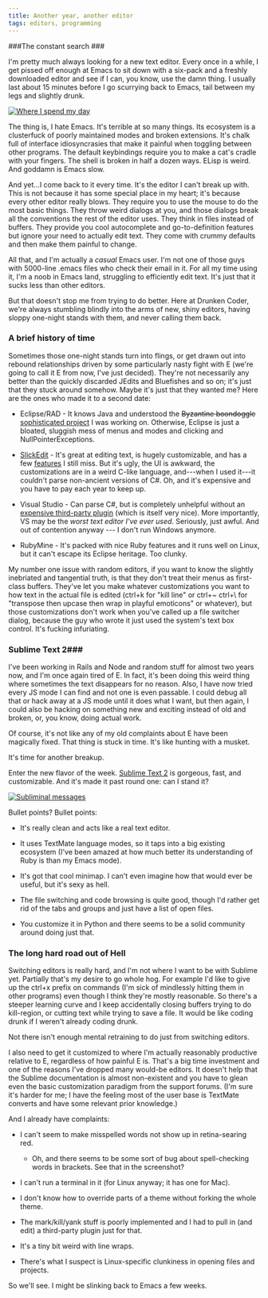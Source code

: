 ```yaml
---
title: Another year, another editor
tags: editors, programming
---
```


###The constant search ###

I'm pretty much always looking for a new text editor. Every once in a while, I get pissed off enough at Emacs to sit down with a six-pack and a freshly downloaded editor and see if I can, you know, use the damn thing. I usually last about 15 minutes before I go scurrying back to Emacs, tail between my legs and slightly drunk.

[![Where I spend my day](blog/images/emacs_small.png)](blog/images/emacs.png)

The thing is, I hate Emacs. It's terrible at so many things. Its ecosystem is a clusterfuck of poorly maintained modes and broken extensions. It's chalk full of  interface idiosyncrasies that make it painful when toggling between other programs. The default keybindings require you to make a cat's cradle with your fingers. The shell is broken in half a dozen ways. ELisp is weird. And goddamn is Emacs slow.

And yet...I come back to it every time. It's the editor I can't break up with. This is not because it has some special place in my heart; it's because every other editor really blows. They require you to use the mouse to do the most basic things. They throw weird dialogs at you, and those dialogs break all the conventions the rest of the editor uses. They think in files instead of buffers. They provide you cool autocomplete and go-to-definition features but ignore your need to actually edit text. They come with crummy defaults and then make them painful to change.

All that, and I'm actually a *casual* Emacs user. I'm not one of those guys with 5000-line .emacs files who check their email in it. For all my time using it, I'm a noob in Emacs land, struggling to efficiently edit text. It's just that it sucks less than other editors.

But that doesn't stop me from trying to do better. Here at Drunken Coder, we're always stumbling blindly into the arms of new, shiny editors, having sloppy one-night stands with them, and never calling them back.

### A brief history of time ###

Sometimes those one-night stands turn into flings, or get drawn out into rebound relationships driven by some particularly nasty fight with E (we're going to call it E from now, I've just decided). They're not necessarily any better than the quickly discarded JEdits and Bluefishes and so on; it's just that they stuck around somehow. Maybe it's just that they wanted me? Here are the ones who made it to a second date:

 * Eclipse/RAD - It knows Java and understood the <s>Byzantine boondoggle</s> [sophisticated project](http://en.wikipedia.org/wiki/IBM_Workplace) I was working on. Otherwise, Eclipse is just a bloated, sluggish mess of menus and modes and clicking and NullPointerExceptions.

 * [SlickEdit](http://www.slickedit.com/products/slickedit) - It's great at editing text, is hugely customizable, and has a few [features](http://www.slickedit.com/products/slickedit/cool-features#surroundwith) I still miss. But it's ugly, the UI is awkward, the customizations are in a weird C-like language, and---when I used it---it couldn't parse non-ancient versions of C#. Oh, and it's expensive and you have to pay each year to keep up.

 * Visual Studio - Can parse C#, but is completely unhelpful without an [expensive third-party plugin](http://www.jetbrains.com/resharper/) (which is itself very nice). More importantly, VS may be the *worst text editor I've ever used*. Seriously, just awful. And out of contention anyway --- I don't run Windows anymore.

 * RubyMine - It's packed with nice Ruby features and it runs well on Linux, but it can't escape its Eclipse heritage. Too clunky.

 My number one issue with random editors, if you want to know the slightly inebriated and tangential truth, is that they don't treat their menus as first-class buffers. They've let you make whatever customizations you want to how text in the actual file is edited (ctrl+k for "kill line" or ctrl+~ ctrl+\ for "transpose then upcase then wrap in playful emoticons" or whatever), but those customizations don't work when you've called up a file switcher dialog, because the guy who wrote it just used the system's text box control. It's fucking infuriating.


### Sublime Text 2###
I've been working in Rails and Node and random stuff for almost two years now, and I'm once again tired of E. In fact, it's been doing this weird thing where sometimes the text disappears for no reason. Also, I have now tried every JS mode I can find and not one is even passable. I could debug all that or hack away at a JS mode until it does what I want, but then again, I could also be hacking on something new and exciting instead of old and broken, or, you know, doing actual work.

Of course, it's not like any of my old complaints about E have been magically fixed. That thing is stuck in time. It's like hunting with a musket.

It's time for another breakup.

Enter the new flavor of the week. [Sublime Text 2](http://www.sublimetext.com/) is gorgeous, fast, and customizable. And it's made it past round one: can I stand it?

[![Subliminal messages](blog/images/sublime_small.png)](blog/images/sublime.png)

Bullet points? Bullet points:

 * It's really clean and acts like a real text editor.

 * It uses TextMate language modes, so it taps into a big existing ecosystem (I've been amazed at how much better its understanding of Ruby is than my Emacs mode).

 * It's got that cool minimap. I can't even imagine how that would ever be useful, but it's sexy as hell. 

 * The file switching and code browsing is quite good, though I'd rather get rid of the tabs and groups and just have a list of open files.

 * You customize it in Python and there seems to be a solid community around doing just that.

### The long hard road out of Hell ###

Switching editors is really hard, and I'm not where I want to be with Sublime yet. Partially that's my desire to go whole hog. For example I'd like to give up the ctrl+x prefix on commands (I'm sick of mindlessly hitting them in other programs) even though I think they're mostly reasonable. So there's a steeper learning curve and I keep accidentally closing buffers trying to do kill-region, or cutting text while trying to save a file. It would be like coding drunk if I weren't already coding drunk.

Not there isn't enough mental retraining to do just from switching editors.

I also need to get it customized to where I'm actually reasonably productive relative to E, regardless of how painful E is. That's a big time investment and one of the reasons I've dropped many would-be editors. It doesn't help that the Sublime documentation is almost non-existent and you have to glean even the basic customization paradigm from the support forums. (I'm sure it's harder for me; I have the feeling most of the user base is TextMate converts and have some relevant prior knowledge.)

And I already have complaints:

 * I can't seem to make misspelled words not show up in retina-searing red. 
   * Oh, and there seems to be some sort of bug about spell-checking words in brackets. See that in the screenshot?

 * I can't run a terminal in it (for Linux anyway; it has one for Mac). 

 * I don't know how to override parts of a theme without forking the whole theme. 

 * The mark/kill/yank stuff is poorly implemented and I had to pull in (and edit) a third-party plugin just for that.

 * It's a tiny bit weird with line wraps.

 * There's what I suspect is Linux-specific clunkiness in opening files and projects.

So we'll see. I might be slinking back to Emacs a few weeks.
